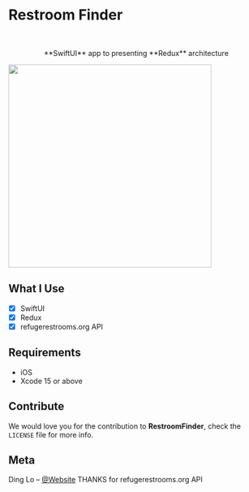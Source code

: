 
# Restroom Finder
<br />
<p align="center">
  <p align="center">
    **SwiftUI** app to presenting **Redux** architecture
  </p>
</p>

<p align="row">
<img src= "https://iili.io/dxxp0YJ.png" width="400" >
</p>

## What I Use

- [x] SwiftUI
- [x] Redux
- [x] refugerestrooms.org API

## Requirements

- iOS
- Xcode 15 or above

## Contribute

We would love you for the contribution to **RestroomFinder**, check the ``LICENSE`` file for more info.

## Meta

Ding Lo – [@Website](https://ding-lo.app)
THANKS for refugerestrooms.org API
